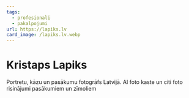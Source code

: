 ```yaml
---
tags:
  - profesionali
  - pakalpojumi
url: https://lapiks.lv
card_image: /lapiks.lv.webp
---
```


# Kristaps Lapiks

Portretu, kāzu un pasākumu fotogrāfs Latvijā. AI foto kaste un citi foto risinājumi pasākumiem un zīmoliem
